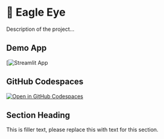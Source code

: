 # 🦅  Eagle Eye 


Description of the project...

## Demo App

[![Streamlit App]([eagle--eye.streamlit.app](https://eagle--eye.streamlit.app/))

## GitHub Codespaces

[![Open in GitHub Codespaces](https://github.com/codespaces/badge.svg)](https://codespaces.new/streamlit/app-starter-kit?quickstart=1)

## Section Heading

This is filler text, please replace this with text for this section.
